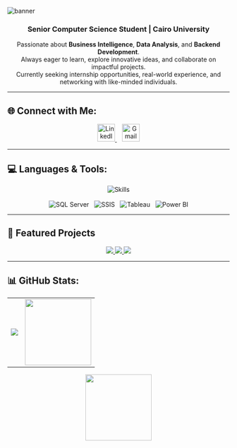 ![banner](https://capsule-render.vercel.app/api?type=waving&height=250&color=gradient&text=Israa%20Mohamed&fontColor=ffffff&fontSize=45&desc=Always%20Learning,%20Always%20Growing&descAlignY=65&descSize=25)

<h3 align="center">Senior Computer Science Student | Cairo University</h3>

<p align="center">
  Passionate about <strong>Business Intelligence</strong>, <strong>Data Analysis</strong>, and <strong>Backend Development</strong>. <br/>
  Always eager to learn, explore innovative ideas, and collaborate on impactful projects. <br/>
  Currently seeking internship opportunities, real-world experience, and networking with like-minded individuals.
</p>

---

## 🌐 Connect with Me:

<p align="center">
  <a href="https://www.linkedin.com/in/israamohamed-/" target="_blank">
    <img src="https://skillicons.dev/icons?i=linkedin" alt="LinkedIn" width="40"/>
  </a>
  &nbsp;&nbsp;
  <a href="mailto:israamohamed2315@gmail.com">
    <img src="https://skillicons.dev/icons?i=gmail" alt="Gmail" width="40"/>
  </a>
</p>


---
## 💻 Languages & Tools:

<div align="center">
  <!-- Main languages and frameworks -->
  <img src="https://skillicons.dev/icons?i=html,css,js,py,cpp,spring,java,laravel,django,vscode,clion,visualstudio,git" alt="Skills" />
  <br/><br/>
  <!-- Additional tools not in skillicons.dev -->
  <img src="https://img.shields.io/badge/Microsoft%20SQL%20Server-B57EDC?logo=microsoftsqlserver&logoColor=white&style=for-the-badge" alt="SQL Server" />
  &nbsp;
  <img src="https://img.shields.io/badge/SSIS-00CFFF?logo=microsoftsqlserver&logoColor=white&style=for-the-badge" alt="SSIS" />
  &nbsp;
  <img src="https://img.shields.io/badge/Tableau-FF6F91?logo=tableau&logoColor=white&style=for-the-badge" alt="Tableau" />
  &nbsp;
  <img src="https://img.shields.io/badge/Power%20BI-40E0D0?logo=powerbi&logoColor=black&style=for-the-badge" alt="Power BI" />
</div>

---
## 🚀 Featured Projects
<p align="center">
  <a href="https://github.com/IsraaXx/Hospital-Management-System">
    <img src="https://github-readme-stats.vercel.app/api/pin/?username=IsraaXx&repo=Hospital-Management-System&theme=radical" />
  </a>
  <a href="https://github.com/IsraaXx/BOOKTOPIA">
    <img src="https://github-readme-stats.vercel.app/api/pin/?username=IsraaXx&repo=BOOKTOPIA&theme=radical" />
  </a>
  <a href="https://github.com/IsraaXx/FIFA-WorldCup-Dashboard">
    <img src="https://github-readme-stats.vercel.app/api/pin/?username=IsraaXx&repo=FIFA-WorldCup-Dashboard&theme=radical" />
  </a>
</p>


---
## 📊 GitHub Stats:
<div align="center">
  <table>
    <tr>
      <td>
        <img src="https://github-profile-summary-cards.vercel.app/api/cards/stats?username=IsraaXx&theme=radical" />
      </td>
      <td>
        <img src="https://github-readme-stats.vercel.app/api/top-langs/?username=IsraaXx&layout=compact&langs_count=10&theme=radical" height="150"/>
      </td>
    </tr>
  </table>
  <img src="https://streak-stats.demolab.com?user=IsraaXx&theme=radical" height="150"/>
</div>

